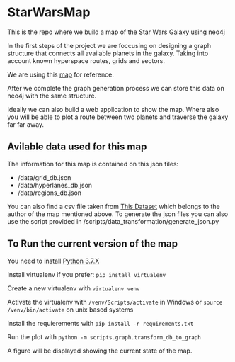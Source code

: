 # StarWarsMap

This is the repo where we build a map of the Star Wars Galaxy using neo4j

In the first steps of the project we are foccusing on designing a graph structure that connects all available planets in the galaxy. Taking into account known hyperspace routes, grids and sectors.

We are using this [map](http://www.swgalaxymap.com/search/) for reference.

After we complete the graph generation process we can store this data on neo4j with the same structure.

Ideally we can also build a web application to show the map. Where also you will be able to plot a route between two planets and traverse the galaxy far far away.

## Avilable data used for this map

The information for this map is contained on this json files:

- /data/grid_db.json
- /data/hyperlanes_db.json
- /data/regions_db.json

You can also find a csv file taken from [This Dataset](https://hbernberg.carto.com/tables/planets/public) which belongs to the author of the map mentioned above.
To generate the json files you can also use the script provided in /scripts/data_transformation/generate_json.py


## To Run the current version of the map

You need to install [Python 3.7.X](https://www.python.org/downloads/)

Install virtualenv if you prefer: `pip install virtualenv`

Create a new virtualenv with `virtualenv venv`

Activate the virtualenv with `/venv/Scripts/activate` in Windows or `source /venv/bin/activate` on unix based systems

Install the requierements with `pip install -r requirements.txt`

Run the plot with `python -m scripts.graph.transform_db_to_graph`

A figure will be displayed showing the current state of the map.